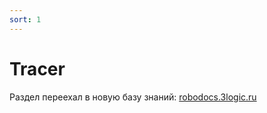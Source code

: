 ```yaml
---
sort: 1
---
```



# Tracer


Раздел переехал в новую базу знаний: [robodocs.3logic.ru](robodocs.3logic.ru)
